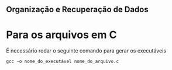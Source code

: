## Organização e Recuperação de Dados

# Para os arquivos em C
É necessário rodar o seguinte comando para gerar os executáveis
```
gcc -o nome_do_executável nome_do_arquivo.c
```